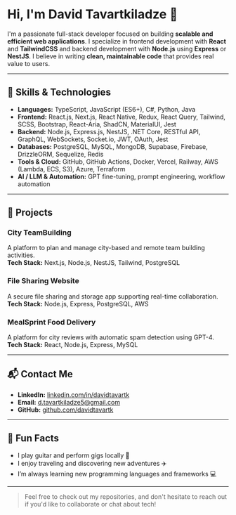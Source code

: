 # Hi, I'm David Tavartkiladze 👋

I'm a passionate full-stack developer focused on building **scalable and efficient web applications**. I specialize in frontend development with **React** and **TailwindCSS** and backend development with **Node.js** using **Express** or **NestJS**. I believe in writing **clean, maintainable code** that provides real value to users.

---

## 🚀 Skills & Technologies

- **Languages:** TypeScript, JavaScript (ES6+), C#, Python, Java  
- **Frontend:** React.js, Next.js, React Native, Redux, React Query, Tailwind, SCSS, Bootstrap, React-Aria, ShadCN, MaterialUI, Jest  
- **Backend:** Node.js, Express.js, NestJS, .NET Core, RESTful API, GraphQL, WebSockets, Socket.io, JWT, OAuth, Jest  
- **Databases:** PostgreSQL, MySQL, MongoDB, Supabase, Firebase, DrizzleORM, Sequelize, Redis  
- **Tools & Cloud:** GitHub, GitHub Actions, Docker, Vercel, Railway, AWS (Lambda, ECS, S3), Azure, Terraform  
- **AI / LLM & Automation:** GPT fine-tuning, prompt engineering, workflow automation

---

## 🔧 Projects

### City TeamBuilding
A platform to plan and manage city-based and remote team building activities.  
**Tech Stack:** Next.js, Node.js, NestJS, Tailwind, PostgreSQL

### File Sharing Website
A secure file sharing and storage app supporting real-time collaboration.  
**Tech Stack:** Node.js, Express, PostgreSQL, AWS

### MealSprint Food Delivery
A platform for city reviews with automatic spam detection using GPT-4.  
**Tech Stack:** React, Node.js, Express, MySQL

---

## 📬 Contact Me

- **LinkedIn:** [linkedin.com/in/davidtavartk](https://www.linkedin.com/in/davidtavartk)  
- **Email:** d.tavartkiladze5@gmail.com  
- **GitHub:** [github.com/davidtavartk](https://www.github.com/davidtavartk)  

---

## 🌱 Fun Facts

- I play guitar and perform gigs locally 🎸  
- I enjoy traveling and discovering new adventures ✈️  
- I’m always learning new programming languages and frameworks 💻  

---

> Feel free to check out my repositories, and don't hesitate to reach out if you'd like to collaborate or chat about tech!
